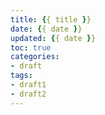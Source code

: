 ```yaml
---
title: {{ title }}
date: {{ date }}
updated: {{ date }}
toc: true
categories:
- draft
tags:
- draft1
- draft2
---
```


